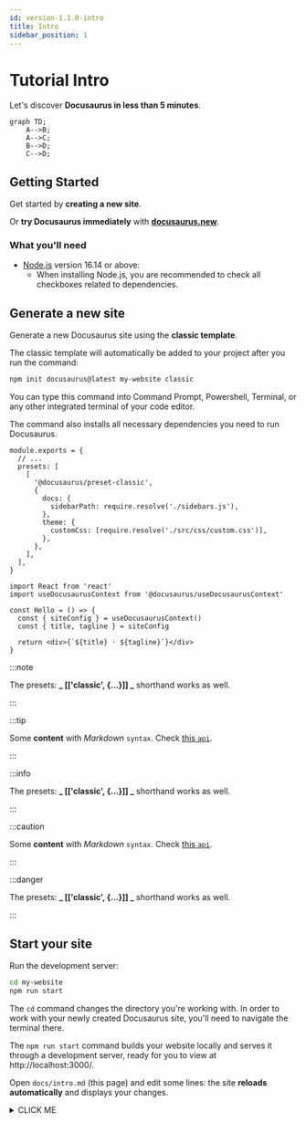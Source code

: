 ```yaml
---
id: version-1.1.0-intro
title: Intro
sidebar_position: 1
---
```


# Tutorial Intro

Let's discover **Docusaurus in less than 5 minutes**.

```mermaid
graph TD;
    A-->B;
    A-->C;
    B-->D;
    C-->D;
```

## Getting Started

Get started by **creating a new site**.

Or **try Docusaurus immediately** with **[docusaurus.new](https://docusaurus.new)**.

### What you'll need

- [Node.js](https://nodejs.org/en/download/) version 16.14 or above:
  - When installing Node.js, you are recommended to check all checkboxes related to dependencies.

## Generate a new site

Generate a new Docusaurus site using the **classic template**.

The classic template will automatically be added to your project after you run the command:

```bash
npm init docusaurus@latest my-website classic
```

You can type this command into Command Prompt, Powershell, Terminal, or any other integrated terminal of your code editor.

The command also installs all necessary dependencies you need to run Docusaurus.

```tsx title="docusaurus.config.js"
module.exports = {
  // ...
  presets: [
    [
      '@docusaurus/preset-classic',
      {
        docs: {
          sidebarPath: require.resolve('./sidebars.js'),
        },
        theme: {
          customCss: [require.resolve('./src/css/custom.css')],
        },
      },
    ],
  ],
}
```

```tsx
import React from 'react'
import useDocusaurusContext from '@docusaurus/useDocusaurusContext'

const Hello = () => {
  const { siteConfig } = useDocusaurusContext()
  const { title, tagline } = siteConfig

  return <div>{`${title} · ${tagline}`}</div>
}
```

:::note

The presets: **_ [['classic', {...}]] _** shorthand works as well.

:::

:::tip

Some **content** with _Markdown_ `syntax`. Check [this `api`](#).

:::

:::info

The presets: **_ [['classic', {...}]] _** shorthand works as well.

:::

:::caution

Some **content** with _Markdown_ `syntax`. Check [this `api`](#).

:::

:::danger

The presets: **_ [['classic', {...}]] _** shorthand works as well.

:::

## Start your site

Run the development server:

```bash
cd my-website
npm run start
```

The `cd` command changes the directory you're working with. In order to work with your newly created Docusaurus site, you'll need to navigate the terminal there.

The `npm run start` command builds your website locally and serves it through a development server, ready for you to view at http://localhost:3000/.

Open `docs/intro.md` (this page) and edit some lines: the site **reloads automatically** and displays your changes.

<details><summary>CLICK ME</summary>

#### yes, even hidden code blocks!

<br/>

```python
print("hello world!")
```

</details>
